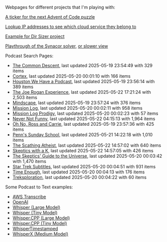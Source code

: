 Webpages for different projects that I'm playing with:

[A ticker for the next Advent of Code puzzle](https://seligman.github.io/aoc_ticker.html)

[Lookup IP addresses to see which cloud service they belong to](https://seligman.github.io/cloud-ips/index.html)

[Example for Dir Sizer project](https://seligman.github.io/dir_sizer/cost_example.html)

[Playthrough of the Synacor solver](https://seligman.github.io/synacor/run_script_speed.html), [or slower view](https://seligman.github.io/synacor/run_script.html)

Podcast Search Pages:
<!-- Podcasts Start -->
* [The Common Descent](https://seligman.github.io/podcasts/common_descent/common_descent.html), last updated 2025-05-19 23:54:49 with 329 items
* [Cortex](https://seligman.github.io/podcasts/cortex_pod/cortex_pod.html), last updated 2025-05-20 00:01:10 with 166 items
* [Houston We Have a Podcast](https://seligman.github.io/podcasts/houston_we_have_a_podcast/houston_we_have_a_podcast.html), last updated 2025-05-19 23:56:14 with 389 items
* [The Joe Rogan Experience](https://seligman.github.io/podcasts/jre/jre.html), last updated 2025-05-22 17:21:24 with 2,503 items
* [Mindscape](https://seligman.github.io/podcasts/mindscape/mindscape.html), last updated 2025-05-19 23:57:24 with 376 items
* [Mission Log](https://seligman.github.io/podcasts/mission_log/mission_log.html), last updated 2025-05-20 00:02:11 with 958 items
* [Mission Log Prodigy](https://seligman.github.io/podcasts/ml_prodigy/ml_prodigy.html), last updated 2025-05-20 00:02:23 with 57 items
* [Never Not Funny](https://seligman.github.io/podcasts/nevernotfunny/nevernotfunny.html), last updated 2025-05-22 04:15:13 with 1,964 items
* [Oh No, Ross and Carrie](https://seligman.github.io/podcasts/oh_no/oh_no.html), last updated 2025-05-19 23:57:36 with 425 items
* [Penn's Sunday School](https://seligman.github.io/podcasts/penn_sunday_school/penn_sunday_school.html), last updated 2025-05-21 14:22:18 with 1,010 items
* [The Scathing Atheist](https://seligman.github.io/podcasts/scathing/scathing.html), last updated 2025-05-22 14:57:02 with 640 items
* [Skeptics with a K](https://seligman.github.io/podcasts/swak/swak.html), last updated 2025-05-22 14:57:05 with 426 items
* [The Skeptics' Guide to the Universe](https://seligman.github.io/podcasts/sgu/sgu.html), last updated 2025-05-20 00:03:42 with 1,470 items
* [Star Trek Subtitles](https://seligman.github.io/star_trek_subtitles/star_trek_subtitles.html), last updated 2025-05-20 00:04:51 with 931 items
* [Time Enough](https://seligman.github.io/podcasts/time_enough/time_enough.html), last updated 2025-05-20 00:04:13 with 176 items
* [Treksploration](https://seligman.github.io/podcasts/treksploration/treksploration.html), last updated 2025-05-20 00:04:22 with 60 items
<!-- Podcasts End -->

Some Podcast to Text examples:
* [AWS Transcribe](https://seligman.github.io/podcast_to_text/Example-Results-AWS-Transcribe.html)
* [OpenAI](https://seligman.github.io/podcast_to_text/Example-Results-OpenAI.html)
* [Whisper (Large Model)](https://seligman.github.io/podcast_to_text/Example-Results-Whisper-Large.html)
* [Whisper (Tiny Model)](https://seligman.github.io/podcast_to_text/Example-Results-Whisper-Tiny.html)
* [Whisper.CPP (Large Model)](https://seligman.github.io/podcast_to_text/Example-Results-Whisper_CPP-Large.html)
* [Whisper.CPP (Tiny Model)](https://seligman.github.io/podcast_to_text/Example-Results-Whisper_CPP-Tiny.html)
* [WhisperTimestamped](https://seligman.github.io/podcast_to_text/Example-Results-WhisperTimestamped-Medium.html)
* [WhisperX (Medium Model)](https://seligman.github.io/podcast_to_text/Example-Results-WhisperX-Medium.html)
